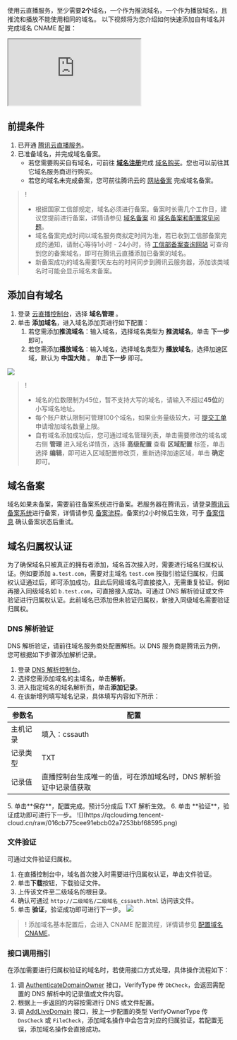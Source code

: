使用云直播服务，至少需要**2个**域名，一个作为推流域名，一个作为播放域名，且推流和播放不能使用相同的域名。
以下视频将为您介绍如何快速添加自有域名并完成域名 CNAME 配置：
<div class="doc-video-mod"><iframe src="https://cloud.tencent.com/edu/learning/quick-play/2345-35184?source=gw.doc.media&withPoster=1&notip=1"></iframe></div>

## 前提条件
1. 已开通 [腾讯云直播服务](https://cloud.tencent.com/product/css)。
2. 已准备域名，并完成域名备案。
    - 若您需要购买自有域名，可前往 [**域名注册**](https://cloud.tencent.com/document/product/242/9595)完成 [域名购买](https://buy.cloud.tencent.com/domain?from=console)。您也可以前往其它域名服务商进行购买。
    - 若您的域名未完成备案，您可前往腾讯云的 [网站备案](https://cloud.tencent.com/product/ba) 完成域名备案。
>!
>- 根据国家工信部规定，域名必须进行备案。备案时长需几个工作日，建议您提前进行备案，详情请参见 [域名备案](https://cloud.tencent.com/product/ba) 和 [域名备案和配置常见问题](https://cloud.tencent.com/document/product/267/30010)。
>- 域名备案完成时间以域名服务商拟定时间为准，若已收到工信部备案完成的通知，请耐心等待1小时 - 24小时，待 [工信部备案查询网站](https://beian.miit.gov.cn/#/Integrated/index) 可查询到您的备案域名，即可在腾讯云直播添加已备案的域名。
>- 新备案成功的域名需要1天左右的时间同步到腾讯云服务器，添加该类域名时可能会显示域名未备案。

[](id:step1)
## 添加自有域名
1. 登录  [云直播控制台](https://console.cloud.tencent.com/live)，选择 **域名管理** 。
2. 单击 **添加域名**，进入域名添加页进行如下配置：
    1. 若您需添加**推流域名**：输入域名，选择域名类型为 **推流域名**，单击 **下一步** 即可。
    2. 若您需添加**播放域名**：输入域名，选择域名类型为 **播放域名**，选择加速区域，默认为 **中国大陆** 。 单击**下一步** 即可。

![](https://qcloudimg.tencent-cloud.cn/raw/d11f3e121f42f2eb44e9ea4b5ccd9765.png)
>! 
>- 域名的位数限制为45位，暂不支持大写的域名，请输入不超过**45位**的小写域名地址。
>- 每个账户默认限制可管理100个域名，如果业务量级较大，可 [提交工单](https://console.cloud.tencent.com/workorder/category) 申请增加域名数量上限。
>- 自有域名添加成功后，您可通过域名管理列表，单击需要修改的域名或右侧 **管理** 进入域名详情页，选择 **高级配置** 查看 **区域配置** 标签，单击选择 **编辑**，即可进入区域配置修改页，重新选择加速区域，单击 **确定** 即可。

[](id:step2)
## 域名备案
域名如果未备案，需要前往备案系统进行备案。若服务器在腾讯云，请登录[腾讯云备案系统](https://console.cloud.tencent.com/beian)进行备案，详情请参见 [备案流程](https://cloud.tencent.com/document/product/243/18909)。备案约2小时候后生效，可于 [备案信息](https://beian.miit.gov.cn/#/Integrated/index) 确认备案状态后重试。

## 域名归属权认证
为了确保域名只被真正的拥有者添加，域名首次接入时，需要进行域名归属权认证。例如要添加 `a.test.com`，需要对主域名 `test.com` 按指引验证归属权，归属权认证通过后，即可添加成功，且此后同级域名可直接接入，无需重复验证。例如再接入同级域名如 `b.test.com`，可直接接入成功。可通过 DNS 解析验证或文件验证进行归属权认证。此前域名已添加但未验证归属权，新接入同级域名需要验证归属权。

[](id:DNS)
### DNS 解析验证
DNS 解析验证，请前往域名服务商处配置解析。以 DNS 服务商是腾讯云为例，您可根据如下步骤添加解析记录。
1. 登录 [DNS 解析控制台](https://console.cloud.tencent.com/cns)。
2. 选择您需添加域名的主域名，单击**解析**。
3. 进入指定域名的域名解析页，单击**添加记录**。
4. 在该新增列填写域名记录，具体填写内容如下所示：
<table>
<thead><tr><th>参数名</th><th>配置</th></tr></thead>
<tbody><tr>
<td>主机记录</td>
<td>填入：cssauth</td>
</tr><tr>
<td>记录类型</td>
<td>TXT</td>
</tr><tr>
<td>记录值</td>
<td>直播控制台生成唯一的值，可在添加域名时，DNS 解析验证中记录值获取</td>
</tr></tbody></table>
5. 单击**保存**，配置完成。预计5分成后 TXT 解析生效。
6. 单击 **验证**，验证成功即可进行下一步。
![](https://qcloudimg.tencent-cloud.cn/raw/016cb775cee91ebcb02a7253bbf68595.png)

### 文件验证
可通过文件验证归属权。
1. 在直播控制台中，域名首次接入时需要进行归属权认证，单击文件验证。
2. 单击**下载**按钮，下载验证文件。
3. 上传该文件至二级域名的根目录。
4. 确认可通过 `http://二级域名/二级域名_cssauth.html` 访问该文件。
5. 单击 **验证**，验证成功即可进行下一步。
![](https://qcloudimg.tencent-cloud.cn/raw/5ec10cc12a1d9c0be9032370f5e6f9c1.png)

>! 添加域名基本配置后，会进入 CNAME 配置流程，详情请参见 [配置域名 CNAME](https://cloud.tencent.com/document/product/267/19908)。


### 接口调用指引

在添加需要进行归属权验证的域名时，若使用接口方式处理，具体操作流程如下：
1. 调 [AuthenticateDomainOwner](https://cloud.tencent.com/document/product/267/80524) 接口，VerifyType 传 `DbCheck`，会返回需配置的 DNS 解析中的记录值或文件内容。
2. 根据上一步返回的内容按需进行 DNS 或文件配置。
3. 调 [AddLiveDomain](https://cloud.tencent.com/document/product/267/33862) 接口，按上一步配置的类型 VerifyOwnerType 传 `DnsCheck` 或 `FileCheck`，添加域名操作中会包含对应的归属验证，若配置无误，添加域名操作会直接成功。
